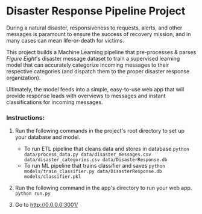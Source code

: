 # Disaster Response Pipeline Project

During a natural disaster, responsiveness to requests, alerts, and other messages is paramount to ensure the success of recovery mission, and in many cases can mean life-or-death for victims.

This project builds a Machine Learning pipeline that pre-processes & parses _Figure Eight_'s disaster message dataset to train a supervised learning model that can accurately categorize incoming messages to their respective categories (and dispatch them to the proper disaster response organization).

Ultimately, the model feeds into a simple, easy-to-use web app that will provide response leads with overviews to messages and instant classifications for incoming messages.

### Instructions:
1. Run the following commands in the project's root directory to set up your database and model.

    - To run ETL pipeline that cleans data and stores in database
        `python data/process_data.py data/disaster_messages.csv data/disaster_categories.csv data/DisasterResponse.db`
    - To run ML pipeline that trains classifier and saves
        `python models/train_classifier.py data/DisasterResponse.db models/classifier.pkl`

2. Run the following command in the app's directory to run your web app.
    `python run.py`

3. Go to http://0.0.0.0:3001/
